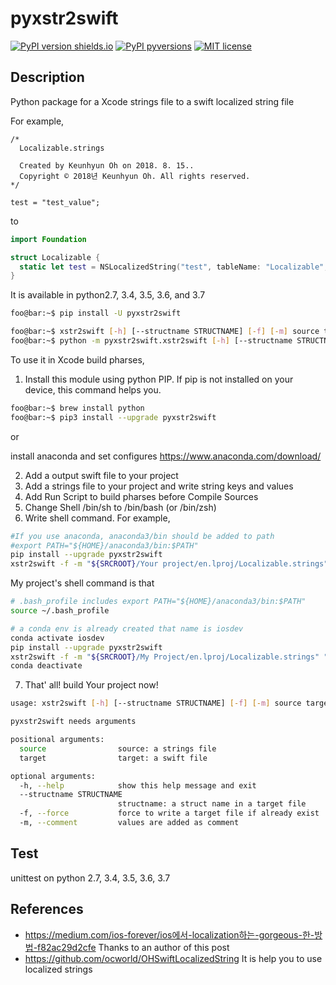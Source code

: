 # pyxstr2swift

[![PyPI version shields.io](https://img.shields.io/pypi/v/ansicolortags.svg)](https://pypi.org/project/pyxstr2swift/)
[![PyPI pyversions](https://img.shields.io/pypi/pyversions/ansicolortags.svg)](https://pypi.org/project/pyxstr2swift/)
[![MIT license](https://img.shields.io/badge/License-MIT-blue.svg)](https://lbesson.mit-license.org/)

## Description

Python package for a Xcode strings file to a swift localized string file

For example,

```
/* 
  Localizable.strings

  Created by Keunhyun Oh on 2018. 8. 15..
  Copyright © 2018년 Keunhyun Oh. All rights reserved.
*/

test = "test_value";

```

to

```swift
import Foundation

struct Localizable {
  static let test = NSLocalizedString("test", tableName: "Localizable", comment: "") // test_value
}

```

It is available in python2.7, 3.4, 3.5, 3.6, and 3.7

```bash
foo@bar:~$ pip install -U pyxstr2swift
```

```bash
foo@bar:~$ xstr2swift [-h] [--structname STRUCTNAME] [-f] [-m] source target
foo@bar:~$ python -m pyxstr2swift.xstr2swift [-h] [--structname STRUCTNAME] [-f] [-m] source target
```


To use it in Xcode build pharses,
1. Install this module using python PIP.
If pip is not installed on your device, this command helps you. 

```bash
foo@bar:~$ brew install python
foo@bar:~$ pip3 install --upgrade pyxstr2swift
```

or

install anaconda and set configures
https://www.anaconda.com/download/

2. Add a output swift file to your project
3. Add a strings file to your project and write string keys and values
4. Add Run Script to build pharses before Compile Sources
5. Change Shell /bin/sh to /bin/bash (or /bin/zsh)
6. Write shell command.
For example,
```bash
#If you use anaconda, anaconda3/bin should be added to path
#export PATH="${HOME}/anaconda3/bin:$PATH"
pip install --upgrade pyxstr2swift
xstr2swift -f -m "${SRCROOT}/Your project/en.lproj/Localizable.strings" "${SRCROOT}/Your project/Localizable.swift" "Localizable"
```

My project's shell command is that
```bash
# .bash_profile includes export PATH="${HOME}/anaconda3/bin:$PATH"
source ~/.bash_profile

# a conda env is already created that name is iosdev
conda activate iosdev
pip install --upgrade pyxstr2swift
xstr2swift -f -m "${SRCROOT}/My Project/en.lproj/Localizable.strings" "${SRCROOT}/My Project/Localizable.swift"
conda deactivate
```

7. That' all! build Your project now!

```bash
usage: xstr2swift [-h] [--structname STRUCTNAME] [-f] [-m] source target

pyxstr2swift needs arguments

positional arguments:
  source                source: a strings file
  target                target: a swift file

optional arguments:
  -h, --help            show this help message and exit
  --structname STRUCTNAME
                        structname: a struct name in a target file
  -f, --force           force to write a target file if already exist
  -m, --comment         values are added as comment
```

## Test
unittest on python 2.7, 3.4, 3.5, 3.6, 3.7

## References
- https://medium.com/ios-forever/ios에서-localization하는-gorgeous-한-방법-f82ac29d2cfe
Thanks to an author of this post
- https://github.com/ocworld/OHSwiftLocalizedString
It is help you to use localized strings
